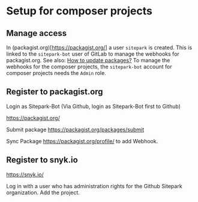 # Setup for composer projects

## Manage access

In (packagist.org)[https://packagist.org/] a user `sitepark` is created. This is linked to the `sitepark-bot` user of GitLab to manage the webhooks for packagist.org. See also: [How to update packages?](https://packagist.org/about#how-to-update-packages)
To manage the webhooks for the composer projects, the `sitepark-bot` account for composer projects needs the `Admin` role.

## Register to packagist.org

Login as Sitepark-Bot (Via Github, login as Sitepark-Bot first to Github)

https://packagist.org/


Submit package https://packagist.org/packages/submit

Sync Package https://packagist.org/profile/ to add Webhook.

## Register to snyk.io

https://snyk.io/

Log in with a user who has administration rights for the Github Sitepark organization.
Add the project.